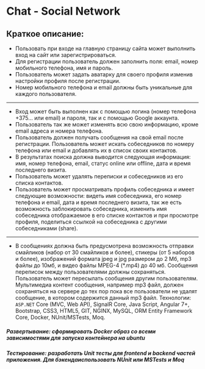 # Chat - Social Network



## Краткое описание:
* Пользовать при входе на главную страницу сайта может выполнить вход на сайт или зарегистрироваться. 
*  Для регистрации пользователь должен заполнить поля: email, номер
мобильного телефона, имя и пароль. 
* Пользователь может задать аватарку для своего профиля
изменив настройки профиля после регистрации. 
* Номер мобильного телефона и email должны
быть уникальные для каждого пользователя.
------------
* Вход может быть выполнен как с помощью логина (номер телефона +375… или email) и пароля, так и с помощью Google аккаунта.
*  Пользователь так же может изменять всю свою информацию, кроме email адреса и номера телефона. 
* Пользователь должен получать сообщения на свой email после регистрации. Пользователь может искать собеседников по номеру телефона или email и добавлять их в список своих контактов. 
* В результатах поиска должна выводится следующая информация: имя, номер телефона, email, статус online или offline, дата и время последнего визита.
* Пользователь может удалять переписки и собеседников из его списка контактов. 
* Пользователь может просматривать профиль собеседника и имеет следующие возможности: видеть имя собеседника, его номер телефона и
email, дата и время последнего визита, так же есть возможность заблокировать собеседника,
изменить имя собеседника отображаемое в его списке контактов и при просмотре профиля,
поделиться ссылкой на собеседника с другими собеседниками (share).
---------- 
* В сообщениях должна быть предусмотрена возможность отправки смайликов (набор от 30 смайликов и более), стикеры (от 5 наборов и более), изображений формата jpeg и jpg размером до 2 Мб, mp3 файлы до 10мб, и
видео файлы MPEG-4 (*.mp4) до 40 мб. Сообщения переписок между пользователями должны
сохраняться. Пользователь может пересылать сообщения другим пользователям. Мультимедиа
контент сообщения, например mp3 файл, должен сохраняться на сервере до тех пор пока все
пользователи не удалят сообщение, в котором содержится данный mp3 файл.
Технологии: `ASP.NET` Core (MVC, Web API), SignalR Core, Java Script, Angular 7+, Bootstrap, CSS3,
HTML5, GIT, NGINX, MySQL, ORM Entity Framework Core, Docker, NUnit/MSTests, Moq.
##### Развертывание: сформировать Docker образ со всеми зависимостями для запуска контейнера на ubuntu
##### Тестирование: разработать Unit тесты для frontend и backend частей приложения. Для бэкендаиспользовать NUnit или MSTests и Moq